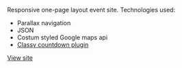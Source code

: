 Responsive one-page layout event site. Technologies used:
- Parallax navigation
- JSON
- Costum styled Google maps api
- [Classy countdown plugin](http://www.jqueryscript.net/time-clock/Slick-Circular-jQuery-Countdown-Plugin-Classy-Countdown.html)

[View site](https://alekskon.github.io/event-site/#)
